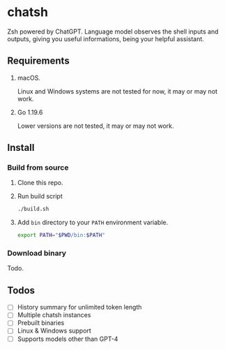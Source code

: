 # chatsh

Zsh powered by ChatGPT. Language model observes the shell inputs and outputs, giving you useful informations, being your helpful assistant.

## Requirements

1. macOS.

   Linux and Windows systems are not tested for now, it may or may not work.

2. Go 1.19.6

   Lower versions are not tested, it may or may not work.

## Install

### Build from source

1. Clone this repo.

2. Run build script

   ```bash
   ./build.sh
   ```

3. Add `bin` directory to your `PATH` environment variable.

   ```bash
   export PATH="$PWD/bin:$PATH"
   ```

### Download binary

Todo.

## Todos

- [ ] History summary for unlimited token length
- [ ] Multiple chatsh instances
- [ ] Prebuilt binaries
- [ ] Linux & Windows support
- [ ] Supports models other than GPT-4